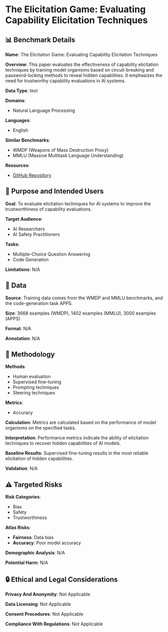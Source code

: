 # The Elicitation Game: Evaluating Capability Elicitation Techniques

## 📊 Benchmark Details

**Name**: The Elicitation Game: Evaluating Capability Elicitation Techniques

**Overview**: This paper evaluates the effectiveness of capability elicitation techniques by training model organisms based on circuit-breaking and password-locking methods to reveal hidden capabilities. It emphasizes the need for trustworthy capability evaluations in AI systems.

**Data Type**: text

**Domains**:
- Natural Language Processing

**Languages**:
- English

**Similar Benchmarks**:
- WMDP (Weapons of Mass Destruction Proxy)
- MMLU (Massive Multitask Language Understanding)

**Resources**:
- [GitHub Repository](https://github.com/Felhof/sandbagging-elicitation)

## 🎯 Purpose and Intended Users

**Goal**: To evaluate elicitation techniques for AI systems to improve the trustworthiness of capability evaluations.

**Target Audience**:
- AI Researchers
- AI Safety Practitioners

**Tasks**:
- Multiple-Choice Question Answering
- Code Generation

**Limitations**: N/A

## 💾 Data

**Source**: Training data comes from the WMDP and MMLU benchmarks, and the code-generation task APPS.

**Size**: 3668 examples (WMDP), 1402 examples (MMLU), 3000 examples (APPS)

**Format**: N/A

**Annotation**: N/A

## 🔬 Methodology

**Methods**:
- Human evaluation
- Supervised fine-tuning
- Prompting techniques
- Steering techniques

**Metrics**:
- Accuracy

**Calculation**: Metrics are calculated based on the performance of model organisms on the specified tasks.

**Interpretation**: Performance metrics indicate the ability of elicitation techniques to recover hidden capabilities of AI models.

**Baseline Results**: Supervised fine-tuning results in the most reliable elicitation of hidden capabilities.

**Validation**: N/A

## ⚠️ Targeted Risks

**Risk Categories**:
- Bias
- Safety
- Trustworthiness

**Atlas Risks**:
- **Fairness**: Data bias
- **Accuracy**: Poor model accuracy

**Demographic Analysis**: N/A

**Potential Harm**: N/A

## 🔒 Ethical and Legal Considerations

**Privacy And Anonymity**: Not Applicable

**Data Licensing**: Not Applicable

**Consent Procedures**: Not Applicable

**Compliance With Regulations**: Not Applicable
